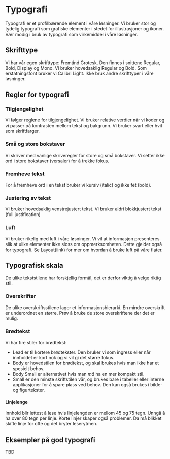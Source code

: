 # Typografi

Typografi er et profilbærende element i våre løsninger. Vi bruker stor og tydelig typografi som grafiske elementer i stedet for illustrasjoner og ikoner. Vær modig i bruk av typografi som virkemiddel i våre løsninger.


## Skrifttype

Vi har vår egen skrifttype: Fremtind Grotesk. Den finnes i snittene Regular, Bold, Display og Mono. Vi bruker hovedsaklig Regular og Bold. Som erstatningsfont bruker vi Calibri Light. Ikke bruk andre skrifttyper i våre løsninger.


## Regler for typografi

### Tilgjengelighet

Vi følger reglene for tilgjengelighet. Vi bruker relative verdier når vi koder og vi passer på kontrasten mellom tekst og bakgrunn. Vi bruker svart eller hvit som skriftfarger.

### Små og store bokstaver

Vi skriver med vanlige skriveregler for store og små bokstaver. Vi setter ikke ord i store bokstaver (versaler) for å trekke fokus.


### Fremheve tekst

For å fremheve ord i en tekst bruker vi kursiv (italic) og ikke fet (bold).  


### Justering av tekst
Vi bruker hovedsaklig venstrejustert tekst. Vi bruker aldri blokkjustert tekst (full justification)

### Luft

Vi bruker rikelig med luft i våre løsninger. Vi vil at informasjon presenteres slik at ulike elementer ikke sloss om oppmerksomheten. Dette gjelder også for typografi. Se Layout(link) for mer om hvordan å bruke luft på våre flater.


## Typografisk skala

De ulike tekststilene har forskjellig formål, det er derfor viktig å velge riktig stil.


### Overskrifter

De ulike overskriftsstilene lager et informasjonshierarki. En mindre overskrift er underordnet en større. Prøv å bruke de store overskriftene der det er mulig.


### Brødtekst

Vi har fire stiler for brødtekst:
- Lead er til kortere brødtekster. Den bruker vi som ingress eller når innholdet er kort nok og vi vil gi det større fokus.
- Body er hovedstilen for brødtekst, og skal brukes hvis man ikke har et spesielt behov. 
- Body Small er alternativet hvis man _må_ ha en mer kompakt stil. 
- Small er den minste skriftstilen vår, og brukes bare i tabeller eller interne applikasjoner for å spare plass ved behov. Den kan også brukes i bilde- og figurtekster.


#### Linjelenge

Innhold blir lettest å lese hvis linjelengden er mellom 45 og 75 tegn. Unngå å ha over 80 tegn per linje. Korte linjer skaper også problemer. Da må blikket skifte linje for ofte og det bryter leserytmen. 

## Eksempler på god typografi
TBD
